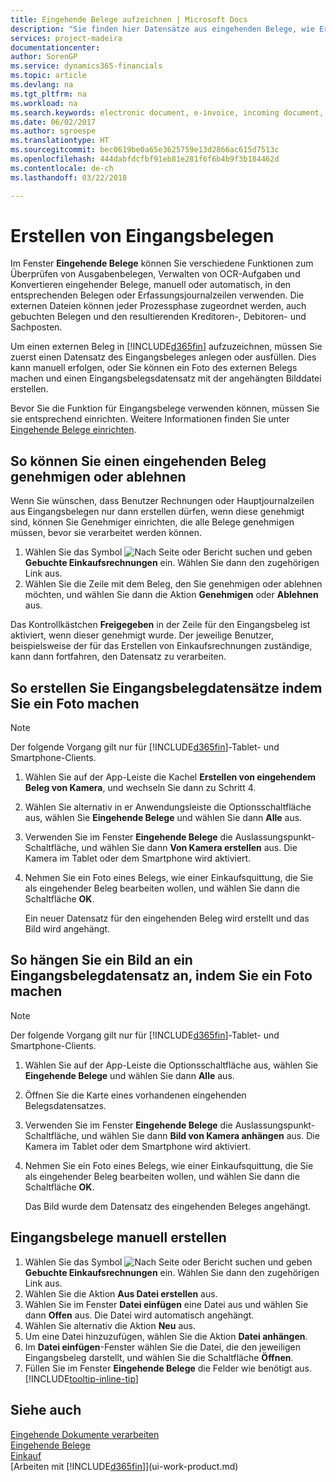 ```yaml
---
title: Eingehende Belege aufzeichnen | Microsoft Docs
description: "Sie finden hier Datensätze aus eingehenden Belege, wie Erechnungen erstellen und verwalten OCRaufgaben, elektronische Geschäftsverkehr und Belegaustausch."
services: project-madeira
documentationcenter: 
author: SorenGP
ms.service: dynamics365-financials
ms.topic: article
ms.devlang: na
ms.tgt_pltfrm: na
ms.workload: na
ms.search.keywords: electronic document, e-invoice, incoming document, OCR, ecommerce, document exchange, import invoice
ms.date: 06/02/2017
ms.author: sgroespe
ms.translationtype: HT
ms.sourcegitcommit: bec0619be0a65e3625759e13d2866ac615d7513c
ms.openlocfilehash: 444dabfdcfbf91eb81e281f6f6b4b9f3b184462d
ms.contentlocale: de-ch
ms.lasthandoff: 03/22/2018

---
```

# <a name="create-incoming-document-records"></a>Erstellen von Eingangsbelegen
Im Fenster **Eingehende Belege** können Sie verschiedene Funktionen zum Überprüfen von Ausgabenbelegen, Verwalten von OCR-Aufgaben und Konvertieren eingehender Belege, manuell oder automatisch, in den entsprechenden Belegen oder Erfassungsjournalzeilen verwenden. Die externen Dateien können jeder Prozessphase zugeordnet werden, auch gebuchten Belegen und den resultierenden Kreditoren-, Debitoren- und Sachposten.

Um einen externen Beleg in [!INCLUDE[d365fin](includes/d365fin_md.md)] aufzuzeichnen, müssen Sie zuerst einen Datensatz des Eingangsbeleges anlegen oder ausfüllen. Dies kann manuell erfolgen, oder Sie können ein Foto des externen Belegs machen und einen Eingangsbelegsdatensatz mit der angehängten Bilddatei erstellen.

Bevor Sie die Funktion für Eingangsbelege verwenden können, müssen Sie sie entsprechend einrichten. Weitere Informationen finden Sie unter [Eingehende Belege einrichten](across-how-setup-income-documents.md).

## <a name="to-approve-or-reject-an-incoming-document"></a>So können Sie einen eingehenden Beleg genehmigen oder ablehnen
Wenn Sie wünschen, dass Benutzer Rechnungen oder Hauptjournalzeilen aus Eingangsbelegen nur dann erstellen dürfen, wenn diese genehmigt sind, können Sie Genehmiger einrichten, die alle Belege genehmigen müssen, bevor sie verarbeitet werden können.

1. Wählen Sie das Symbol ![Nach Seite oder Bericht suchen](media/ui-search/search_small.png "Nach Seite oder Bericht suchen") und geben **Gebuchte Einkaufsrechnungen** ein. Wählen Sie dann den zugehörigen Link aus.
2. Wählen Sie die Zeile mit dem Beleg, den Sie genehmigen oder ablehnen möchten, und wählen Sie dann die Aktion **Genehmigen** oder **Ablehnen** aus.

Das Kontrollkästchen **Freigegeben** in der Zeile für den Eingangsbeleg ist aktiviert, wenn dieser genehmigt wurde. Der jeweilige Benutzer, beispielsweise der für das Erstellen von Einkaufsrechnungen zuständige, kann dann fortfahren, den Datensatz zu verarbeiten.

## <a name="to-create-an-incoming-document-record-by-taking-a-photo"></a>So erstellen Sie Eingangsbelegdatensätze indem Sie ein Foto machen
> [!NOTE]  
>   Der folgende Vorgang gilt nur für [!INCLUDE[d365fin](includes/d365fin_md.md)]-Tablet- und Smartphone-Clients.

1. Wählen Sie auf der App-Leiste die Kachel **Erstellen von eingehendem Beleg von Kamera**, und wechseln Sie dann zu Schritt 4.
2. Wählen Sie alternativ in er Anwendungsleiste die Optionsschaltfläche aus, wählen Sie **Eingehende Belege** und wählen Sie dann **Alle** aus.
3. Verwenden Sie im Fenster **Eingehende Belege** die Auslassungspunkt-Schaltfläche, und wählen Sie dann **Von Kamera erstellen** aus. Die Kamera im Tablet oder dem Smartphone wird aktiviert.
4. Nehmen Sie ein Foto eines Belegs, wie einer Einkaufsquittung, die Sie als eingehender Beleg bearbeiten wollen, und wählen Sie dann die Schaltfläche **OK**.

    Ein neuer Datensatz für den eingehenden Beleg wird erstellt und das Bild wird angehängt.

## <a name="to-attach-an-image-to-an-incoming-document-record-by-taking-a-photo"></a>So hängen Sie ein Bild an ein Eingangsbelegdatensatz an, indem Sie ein Foto machen
> [!NOTE]  
>   Der folgende Vorgang gilt nur für [!INCLUDE[d365fin](includes/d365fin_md.md)]-Tablet- und Smartphone-Clients.

1. Wählen Sie auf der App-Leiste die Optionsschaltfläche aus, wählen Sie **Eingehende Belege** und wählen Sie dann **Alle** aus.
2. Öffnen Sie die Karte eines vorhandenen eingehenden Belegsdatensatzes.
3. Verwenden Sie im Fenster **Eingehende Belege** die Auslassungspunkt-Schaltfläche, und wählen Sie dann **Bild von Kamera anhängen** aus. Die Kamera im Tablet oder dem Smartphone wird aktiviert.
4. Nehmen Sie ein Foto eines Belegs, wie einer Einkaufsquittung, die Sie als eingehender Beleg bearbeiten wollen, und wählen Sie dann die Schaltfläche **OK**.

    Das Bild wurde dem Datensatz des eingehenden Beleges angehängt.

## <a name="to-create-an-incoming-document-record-manually"></a>Eingangsbelege manuell erstellen
1. Wählen Sie das Symbol ![Nach Seite oder Bericht suchen](media/ui-search/search_small.png "Nach Seite oder Bericht suchen") und geben **Gebuchte Einkaufsrechnungen** ein. Wählen Sie dann den zugehörigen Link aus.
2. Wählen Sie die Aktion **Aus Datei erstellen** aus.  
3. Wählen Sie im Fenster **Datei einfügen** eine Datei aus und wählen Sie dann **Offen** aus. Die Datei wird automatisch angehängt.
4. Wählen Sie alternativ die Aktion **Neu** aus.
5. Um eine Datei hinzuzufügen, wählen Sie die Aktion **Datei anhängen**.
6. Im **Datei einfügen**-Fenster wählen Sie die Datei, die den jeweiligen Eingangsbeleg darstellt, und wählen Sie die Schaltfläche **Öffnen**.
7. Füllen Sie im Fenster **Eingehende Belege** die Felder wie benötigt aus. [!INCLUDE[tooltip-inline-tip](includes/tooltip-inline-tip_md.md)]

## <a name="see-also"></a>Siehe auch
[Eingehende Dokumente verarbeiten](across-process-income-documents.md)  
[Eingehende Belege](across-income-documents.md)  
[Einkauf](purchasing-manage-purchasing.md)  
[Arbeiten mit [!INCLUDE[d365fin](includes/d365fin_md.md)]](ui-work-product.md)

